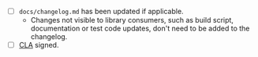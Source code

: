 
- [ ] `docs/changelog.md` has been updated if applicable.
  - Changes not visible to library consumers, such as build script, documentation or test code updates, don't need to
    be added to the changelog.
- [ ] [CLA](https://spreadsheets.google.com/spreadsheet/viewform?formkey=dDViT2xzUHAwRkI3X3k5Z0lQM091OGc6MQ&ndplr=1) signed.
